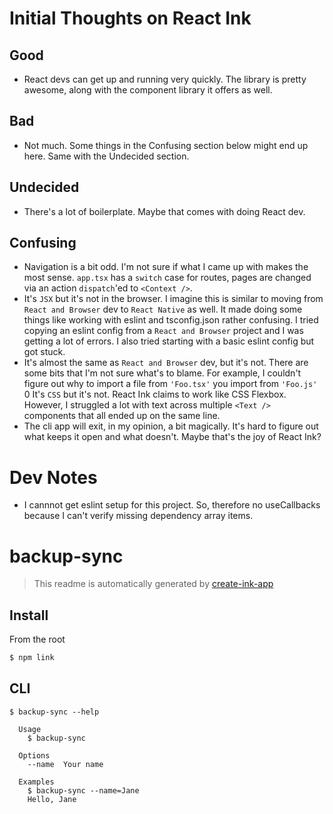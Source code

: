 # Initial Thoughts on React Ink

## Good

- React devs can get up and running very quickly. The library is pretty awesome, along with the component library it offers as well.

## Bad

- Not much. Some things in the Confusing section below might end up here. Same with the Undecided section.

## Undecided

- There's a lot of boilerplate. Maybe that comes with doing React dev. 

## Confusing

- Navigation is a bit odd. I'm not sure if what I came up with makes the most sense. `app.tsx` has a `switch` case for routes, pages are changed via an action `dispatch`'ed to `<Context />`. 
- It's `JSX` but it's not in the browser. I imagine this is similar to moving from `React and Browser` dev to `React Native` as well. It made doing some things like working with eslint and tsconfig.json rather confusing. I tried copying an eslint config from a `React and Browser` project and I was getting a lot of errors. I also tried starting with a basic eslint config but got stuck. 
- It's almost the same as `React and Browser` dev, but it's not. There are some bits that I'm not sure what's to blame. For example, I couldn't figure out why to import a file from `'Foo.tsx'` you import from `'Foo.js'`
0 It's `CSS` but it's not. React Ink claims to work like CSS Flexbox. However, I struggled a lot with text across multiple `<Text />` components that all ended up on the same line.
- The cli app will exit, in my opinion, a bit magically. It's hard to figure out what keeps it open and what doesn't. Maybe that's the joy of React Ink?

# Dev Notes

- I cannnot get eslint setup for this project. So, therefore no useCallbacks because I can't verify missing dependency array items.

# backup-sync

> This readme is automatically generated by [create-ink-app](https://github.com/vadimdemedes/create-ink-app)

## Install

From the root
```bash
$ npm link
```

## CLI

```
$ backup-sync --help

  Usage
    $ backup-sync

  Options
    --name  Your name

  Examples
    $ backup-sync --name=Jane
    Hello, Jane
```
